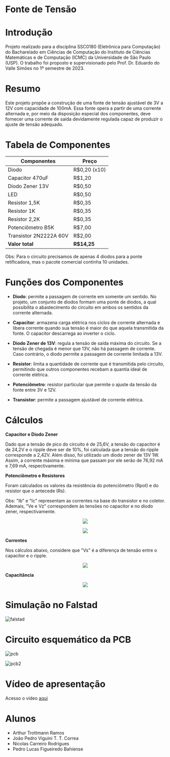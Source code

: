 # Fonte de Tensão

# Introdução
Projeto realizado para a disciplina SSC0180 (Eletrônica para Computação) do Bacharelado em Ciências de Computação do Instituto de Ciências Matemáticas e de Computação (ICMC) da Universidade de São Paulo (USP). O trabalho foi proposto e supervisionado pelo Prof. Dr. Eduardo do Valle Simões no 1º semestre de 2023.

# Resumo
Este projeto propõe a construção de uma fonte de tensão ajustável de 3V a 12V com capacidade de 100mA. Essa fonte opera a partir de uma corrente alternada e, por meio da disposição especial dos componentes, deve fornecer uma corrente de saída devidamente regulada capaz de produzir o ajuste de tensão adequado.

# Tabela de Componentes
| Componentes  | Preço |
| ------------- | ------------- |
| Diodo  | R$0,20 (x10)  |
| Capacitor 470uF  | R$1,20  |
| Diodo Zener 13V | R$0,50  |
| LED  | R$0,50  |
| Resistor 1,5K  | R$0,35 |
| Resistor 1K  | R$0,35 |
| Resistor 2,2K  | R$0,35 |
| Potenciômetro B5K  | R$7,00  |
| Transistor 2N2222A 60V | R$2,00  |
| **Valor total**  | **R$14,25** |

Obs: Para o circuito precisamos de apenas 4 diodos para a ponte retificadora, mas o pacote comercial continha 10 unidades.
# Funções dos Componentes
* **Diodo**: permite a passagem de corrente em somente um sentido. No projeto, um conjunto de diodos formam uma ponte de diodos, a qual possibilita o abastecimento do circuito em ambos os sentidos da corrente alternada.

* **Capacitor**: armazena carga elétrica nos ciclos de corrente alternada e libera corrente quando sua tensão é maior do que aquela transmitida da fonte. O capacitor descarrega ao inverter o ciclo.
  
* **Diodo Zener de 13V**: regula a tensão de saída máxima do circuito. Se a tensão de chegada é menor que 13V, não há passagem de corrente. Caso contrário, o diodo permite a passagem de corrente limitada a 13V.
  
* **Resistor**: limita a quantidade de corrente que é transmitida pelo circuito, permitindo que outros componentes recebam a quantia ideal de corrente elétrica.
  
* **Potenciômetro**: resistor particular que permite o ajuste da tensão da fonte entre 3V e 12V.
  
* **Transistor**: permite a passagem ajustável de corrente elétrica.
# Cálculos
**Capacitor e Diodo Zener**

Dado que a tensão de pico do circuito é de 25,6V, a tensão do capacitor é de 24,2V e o ripple deve ser de 10%, foi calculada que a tensão do ripple corresponde a 2,42V. Além disso, foi utilizado um diodo zener de 13V 1W. Assim, a corrente máxima e mínima que passam por ele serão de 76,92 mA e 7,69 mA, respectivamente.

**Potenciômetro e Resistores**

Foram calculados os valores da resistência do potenciômetro (Rpot) e do resistor que o antecede (Rs).

Obs: "Ib" e "Ic" representam as correntes na base do transistor e no coletor. Ademais, "Ve e Vz" correspondem às tensões no capacitor e no diodo zener, respectivamente.

<p align="center">
  <img src="https://github.com/PLFigueiredo/Fonte-de-Tensao/assets/128514344/975113df-1f04-4c95-b689-f583cc09b7be"/>
</p>

<p align="center">
  <img src="https://github.com/PLFigueiredo/Fonte-de-Tensao/assets/128514344/d0929ef2-12a6-441b-b213-b5d99e56a656"/>
</p>

**Correntes**

Nos cálculos abaixo, considere que "Vs" é a diferença de tensão entre o capacitor e o ripple.

<p align="center">
  <img src="https://github.com/PLFigueiredo/Fonte-de-Tensao/assets/128514344/e538a36a-3e9e-489c-b263-d340486bc7f9"/>
</p>

**Capacitância**

<p align="center">
  <img src="https://github.com/PLFigueiredo/Fonte-de-Tensao/assets/128514344/97c132fc-5192-4469-bf4c-1b93144b9eea"/>
</p>

# Simulação no Falstad
![falstad](https://github.com/PLFigueiredo/Fonte-de-Tensao/assets/128514344/fa7f0305-4eaa-45ea-921e-bfe65c7c9778)

# Circuito esquemático da PCB
![pcb](https://github.com/PLFigueiredo/Fonte-de-Tensao/assets/128514344/d83599ce-7a73-4500-a1d4-157d7fa05e45)

![pcb2](https://github.com/PLFigueiredo/Fonte-de-Tensao/assets/128514344/38362fcd-f926-42d5-87df-d2a52df03ba1)

# Vídeo de apresentação
Acesso o vídeo [aqui](https://youtu.be/JCpPlzGXKq0)
# Alunos
- Arthur Trottmann Ramos
- João Pedro Viguini T. T. Correa
- Nicolas Carreiro Rodrigues
- Pedro Lucas Figueiredo Bahiense



